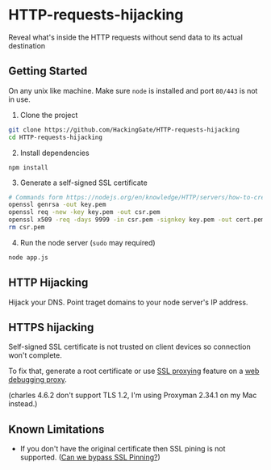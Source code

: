 # HTTP-requests-hijacking
Reveal what's inside the HTTP requests without send data to its actual destination

## Getting Started

On any unix like machine. Make sure `node` is installed and port `80/443` is not in use.

1. Clone the project
```sh
git clone https://github.com/HackingGate/HTTP-requests-hijacking
cd HTTP-requests-hijacking
```

2. Install dependencies
```
npm install
```

3. Generate a self-signed SSL certificate
```sh
# Commands form https://nodejs.org/en/knowledge/HTTP/servers/how-to-create-a-HTTPS-server/
openssl genrsa -out key.pem
openssl req -new -key key.pem -out csr.pem
openssl x509 -req -days 9999 -in csr.pem -signkey key.pem -out cert.pem
rm csr.pem
```

4. Run the node server (`sudo` may required)
```sh
node app.js
```

## HTTP Hijacking

Hijack your DNS. Point traget domains to your node server's IP address.

## HTTPS hijacking

Self-signed SSL certificate is not trusted on client devices so connection won't complete.

To fix that, generate a root certificate or use [SSL proxying](https://docs.proxyman.io/basic-features/ssl-proxying) feature on a [web debugging proxy](https://proxyman.io).

(charles 4.6.2 don't support TLS 1.2, I'm using Proxyman 2.34.1 on my Mac instead.)

## Known Limitations

- If you don't have the original certificate then SSL pining is not supported. ([Can we bypass SSL Pinning?](https://proxyman.io/posts/2019-11-15-Can-we-bypass-ssl-pinning))